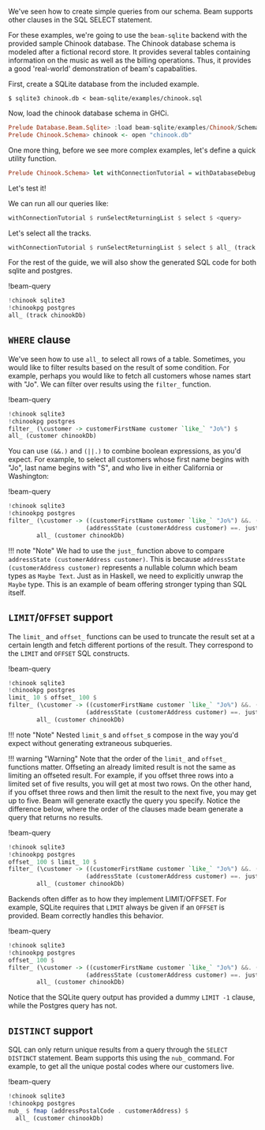 We've seen how to create simple queries from our schema. Beam supports other
clauses in the SQL SELECT statement.

For these examples, we're going to use the `beam-sqlite` backend with the
provided sample Chinook database. The Chinook database schema is modeled after a
fictional record store. It provides several tables containing information on the
music as well as the billing operations. Thus, it provides a good 'real-world'
demonstration of beam's capabalities.

First, create a SQLite database from the included example.

```console
$ sqlite3 chinook.db < beam-sqlite/examples/chinook.sql
```

Now, load the chinook database schema in GHCi.

```haskell
Prelude Database.Beam.Sqlite> :load beam-sqlite/examples/Chinook/Schema.hs
Prelude Chinook.Schema> chinook <- open "chinook.db"
```

One more thing, before we see more complex examples, let's define a quick
utility function.

```haskell
Prelude Chinook.Schema> let withConnectionTutorial = withDatabaseDebug putStrLn chinook
```

Let's test it!

We can run all our queries like:

```haskell
withConnectionTutorial $ runSelectReturningList $ select $ <query>
```

Let's select all the tracks.

```haskell
withConnectionTutorial $ runSelectReturningList $ select $ all_ (track chinookDb)
```

For the rest of the guide, we will also show the generated SQL code for both
sqlite and postgres.

!beam-query
```haskell
!chinook sqlite3
!chinookpg postgres
all_ (track chinookDb)
```

## `WHERE` clause

We've seen how to use `all_` to select all rows of a table. Sometimes, you would
like to filter results based on the result of some condition. For example,
perhaps you would like to fetch all customers whose names start with "Jo". We
can filter over results using the `filter_` function.

!beam-query
```haskell
!chinook sqlite3
!chinookpg postgres
filter_ (\customer -> customerFirstName customer `like_` "Jo%") $
all_ (customer chinookDb)
```

You can use `(&&.)` and `(||.)` to combine boolean expressions, as you'd expect.
For example, to select all customers whose first name begins with "Jo", last
name begins with "S", and who live in either California or Washington:

!beam-query
```haskell
!chinook sqlite3
!chinookpg postgres
filter_ (\customer -> ((customerFirstName customer `like_` "Jo%") &&. (customerLastName customer `like_` "S%")) &&.
                      (addressState (customerAddress customer) ==. just_ "CA" ||. addressState (customerAddress customer) ==. just_ "WA")) $
        all_ (customer chinookDb)
```

!!! note "Note" 
    We had to use the `just_` function above to compare
    `addressState (customerAddress customer)`. This is because `addressState
    (customerAddress customer)` represents a nullable column which beam types as
    `Maybe Text`. Just as in Haskell, we need to explicitly unwrap the `Maybe`
    type. This is an example of beam offering stronger typing than SQL itself.

## `LIMIT`/`OFFSET` support

The `limit_` and `offset_` functions can be used to truncate the result set at a
certain length and fetch different portions of the result. They correspond to
the `LIMIT` and `OFFSET` SQL constructs.

!beam-query
```haskell
!chinook sqlite3
!chinookpg postgres
limit_ 10 $ offset_ 100 $
filter_ (\customer -> ((customerFirstName customer `like_` "Jo%") &&. (customerLastName customer `like_` "S%")) &&.
                      (addressState (customerAddress customer) ==. just_ "CA" ||. addressState (customerAddress customer) ==. just_ "WA")) $
        all_ (customer chinookDb)
```

!!! note "Note"
    Nested `limit_`s and `offset_`s compose in the way you'd expect without
    generating extraneous subqueries.
    
!!! warning "Warning"
    Note that the order of the `limit_` and `offset_` functions matter.
    Offseting an already limited result is not the same as limiting an offseted
    result. For example, if you offset three rows into a limited set of five
    results, you will get at most two rows. On the other hand, if you offset
    three rows and then limit the result to the next five, you may get up to
    five. Beam will generate exactly the query you specify. Notice the
    difference below, where the order of the clauses made beam generate a query
    that returns no results.

!beam-query
```haskell
!chinook sqlite3
!chinookpg postgres
offset_ 100 $ limit_ 10 $
filter_ (\customer -> ((customerFirstName customer `like_` "Jo%") &&. (customerLastName customer `like_` "S%")) &&.
                      (addressState (customerAddress customer) ==. just_ "CA" ||. addressState (customerAddress customer) ==. just_ "WA")) $
        all_ (customer chinookDb)
```

Backends often differ as to how they implement LIMIT/OFFSET. For example, SQLite
requires that `LIMIT` always be given if an `OFFSET` is provided. Beam correctly
handles this behavior.

!beam-query
```haskell
!chinook sqlite3
!chinookpg postgres
offset_ 100 $
filter_ (\customer -> ((customerFirstName customer `like_` "Jo%") &&. (customerLastName customer `like_` "S%")) &&.
                      (addressState (customerAddress customer) ==. just_ "CA" ||. addressState (customerAddress customer) ==. just_ "WA")) $
        all_ (customer chinookDb)
```

Notice that the SQLite query output has provided a dummy `LIMIT -1` clause,
while the Postgres query has not.

## `DISTINCT` support

SQL can only return unique results from a query through the `SELECT DISTINCT`
statement. Beam supports this using the `nub_` command. For example, to get all
the unique postal codes where our customers live.

!beam-query
```haskell
!chinook sqlite3
!chinookpg postgres
nub_ $ fmap (addressPostalCode . customerAddress) $
  all_ (customer chinookDb)
```
